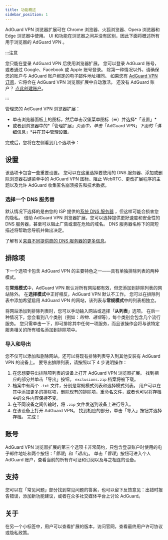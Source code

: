 ```yaml
---
title: 功能概述
sidebar_position: 1
---
```


AdGuard VPN 浏览器扩展可在 Chrome 浏览器、火狐浏览器、Opera 浏览器和 Edge 浏览器中使用。 UI 和功能在浏览器之间并没有区别，因此下面将概述所有用于浏览器的 AdGuard VPN 。

:::注意

您只能在登录 AdGuard VPN 后使用浏览器扩展。 您可以登录 AdGuard 账号，或者通过 Google、Facebook 或 Apple 账号登录。 除第一种情况以外，请确保您的账户与 AdGuard 账户绑定的电子邮件地址相同。 如果您有 [AdGuard VPN 订阅](/general/subscription)，它将会在 AdGuard VPN 浏览器扩展中自动激活。 还没有 AdGuard 账户？ [点此创建账户](https://auth.adguard.com/registration.html)。

:::

管理您的 AdGuard VPN 浏览器扩展：

- 单击浏览器面板上的图标，然后单击汉堡菜单图标（☰）并选择*「设置」*
- 或者到浏览器中的*「管理扩展」*页面中，单击*「AdGuard VPN」*下面的*「详细信息」*并在其中管理设置。

完成后，您将在左侧看到几个选项卡：

## 设置

该选项卡包含一些重要设置。 您可以在这里选择要使用的 DNS 服务器、添加或删除浏览器右键菜单中的 AdGuard VPN 图标、阻止 WebRTC、更改扩展程序的主题以及允许 AdGuard 收集匿名崩溃报告和技术数据。

### 选择一个 DNS 服务器

默认情况下选择的是由您的 ISP 提供的[系统 DNS 服务器](https://adguard-dns.io/kb/general/dns-filtering/#what-is-dns) ，但这样可能会损害您的隐私。 借助 AdGuard VPN 浏览器扩展，您可以选择提供更好速度和安全性的 DNS 服务器，甚至可以阻止广告或潜在危险的域名。 DNS 服务器名称下的简短描述将帮助您导航并做出决定。

了解有关[来自不同提供商的 DNS 服务器的更多信息](https://adguard-dns.io/kb/general/dns-providers/)。

## 排除项

下一个选项卡包含 AdGuard VPN 的主要特色之一——具有单独排除列表的两种模式。

在**常规模式**中，AdGuard VPN 默认对所有网站都有效，但您添加到排除列表的网站除外。 在**选择模式**中正好相反，AdGuard VPN 默认不工作。 您可以在排除列表中添加希望启用 AdGuard VPN 的网站，该列表与**常规模式**中的列表相独立。

将网站添加到排除列表时，您可以手动输入网站或选择「**从列表**」选项。 在后一种情况下，您会看到八个类别（例如：*购物*、*通信*等），每个类别会包含几个流行服务。 您只需单击一下，即可排除其中任何一项服务，而且该操作会将与该特定服务相关的所有域名添加到排除项中。

### 导入和导出

您不仅可以添加和删除网站，还可以将现有排除列表导入到其他安装有 AdGuard VPN 的设备上。 要导出排除列表，请按照以下 4 步说明操作：

1. 在您想要导出排除项列表的设备上打开 AdGuard VPN 浏览器扩展。 找到相应的部分并单击「导出」按钮。 `exclusions.zip` 档案将被下载。
1. 档案中有两个 `.txt` 文件，分别是常规模式列表和选择模式列表。 用户可以在其中添加更多的排除项，删除现有的排除项，重命名文件，或者也可以将存档中的文件内容保持不变。
1. 在不同设备之间传输时，将 `.zip` 文件发送到设备上进行导入。
1. 在该设备上打开 AdGuard VPN。 找到相应的部分，单击「导入」按钮并选择存档。 完成！

## 账号

AdGuard VPN 浏览器扩展的第三个选项卡非常简约，只包含登录账户时使用的电子邮件地址和两个按钮：「*管理*」和「*退出*」。 单击「*管理*」按钮可进入个人 AdGuard 账户，查看当前的所有许可证和订阅以及与之相连的设备。

## 支持

您可以在「常见问题」部分找到常见问题的答案，也可以留下反馈意见：出错时报告错误，添加新功能建议，或者在众多社交媒体平台上讨论 AdGuard。

## 关于

在另一个小标签中，用户可以查看扩展的版本，访问官网，查看最终用户许可协议或隐私政策。

